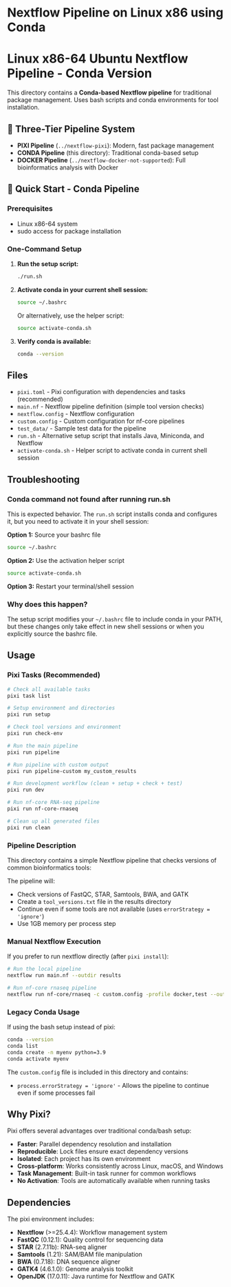 # Nextflow Pipeline on Linux x86 using Conda

# Linux x86-64 Ubuntu Nextflow Pipeline - Conda Version

This directory contains a **Conda-based Nextflow pipeline** for traditional package management. Uses bash scripts and conda environments for tool installation.

## 🎯 **Three-Tier Pipeline System**

- **PIXI Pipeline** (`../nextflow-pixi`): Modern, fast package management
- **CONDA Pipeline** (this directory): Traditional conda-based setup
- **DOCKER Pipeline** (`../nextflow-docker-not-supported`): Full bioinformatics analysis with Docker

## 🚀 Quick Start - Conda Pipeline

### Prerequisites
- Linux x86-64 system
- sudo access for package installation

### One-Command Setup

1. **Run the setup script:**

   ```bash
   ./run.sh
   ```

2. **Activate conda in your current shell session:**

   ```bash
   source ~/.bashrc
   ```

   Or alternatively, use the helper script:

   ```bash
   source activate-conda.sh
   ```

3. **Verify conda is available:**
   ```bash
   conda --version
   ```

## Files

- `pixi.toml` - Pixi configuration with dependencies and tasks (recommended)
- `main.nf` - Nextflow pipeline definition (simple tool version checks)
- `nextflow.config` - Nextflow configuration
- `custom.config` - Custom configuration for nf-core pipelines
- `test_data/` - Sample test data for the pipeline
- `run.sh` - Alternative setup script that installs Java, Miniconda, and Nextflow
- `activate-conda.sh` - Helper script to activate conda in current shell session

## Troubleshooting

### Conda command not found after running run.sh

This is expected behavior. The `run.sh` script installs conda and configures it, but you need to activate it in your shell session:

**Option 1:** Source your bashrc file

```bash
source ~/.bashrc
```

**Option 2:** Use the activation helper script

```bash
source activate-conda.sh
```

**Option 3:** Restart your terminal/shell session

### Why does this happen?

The setup script modifies your `~/.bashrc` file to include conda in your PATH, but these changes only take effect in new shell sessions or when you explicitly source the bashrc file.

## Usage

### Pixi Tasks (Recommended)

```bash
# Check all available tasks
pixi task list

# Setup environment and directories
pixi run setup

# Check tool versions and environment
pixi run check-env

# Run the main pipeline
pixi run pipeline

# Run pipeline with custom output
pixi run pipeline-custom my_custom_results

# Run development workflow (clean + setup + check + test)
pixi run dev

# Run nf-core RNA-seq pipeline
pixi run nf-core-rnaseq

# Clean up all generated files
pixi run clean
```

### Pipeline Description

This directory contains a simple Nextflow pipeline that checks versions of common bioinformatics tools:

The pipeline will:

- Check versions of FastQC, STAR, Samtools, BWA, and GATK
- Create a `tool_versions.txt` file in the results directory
- Continue even if some tools are not available (uses `errorStrategy = 'ignore'`)
- Use 1GB memory per process step

### Manual Nextflow Execution

If you prefer to run nextflow directly (after `pixi install`):

```bash
# Run the local pipeline
nextflow run main.nf --outdir results

# Run nf-core rnaseq pipeline
nextflow run nf-core/rnaseq -c custom.config -profile docker,test --outdir results -resume
```

### Legacy Conda Usage

If using the bash setup instead of pixi:

```bash
conda --version
conda list
conda create -n myenv python=3.9
conda activate myenv
```

The `custom.config` file is included in this directory and contains:

- `process.errorStrategy = 'ignore'` - Allows the pipeline to continue even if some processes fail

## Why Pixi?

Pixi offers several advantages over traditional conda/bash setup:

- **Faster**: Parallel dependency resolution and installation
- **Reproducible**: Lock files ensure exact dependency versions
- **Isolated**: Each project has its own environment
- **Cross-platform**: Works consistently across Linux, macOS, and Windows
- **Task Management**: Built-in task runner for common workflows
- **No Activation**: Tools are automatically available when running tasks

## Dependencies

The pixi environment includes:

- **Nextflow** (>=25.4.4): Workflow management system
- **FastQC** (0.12.1): Quality control for sequencing data
- **STAR** (2.7.11b): RNA-seq aligner
- **Samtools** (1.21): SAM/BAM file manipulation
- **BWA** (0.7.18): DNA sequence aligner
- **GATK4** (4.6.1.0): Genome analysis toolkit
- **OpenJDK** (17.0.11): Java runtime for Nextflow and GATK
